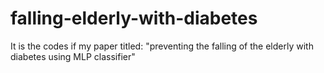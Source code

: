 # falling-elderly-with-diabetes
It is the codes if my paper titled: "preventing the falling of the elderly with diabetes using MLP classifier"
